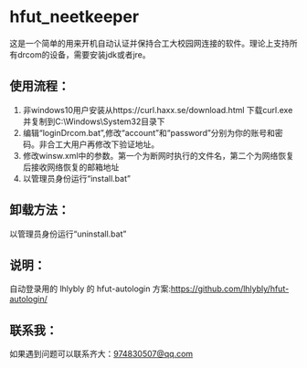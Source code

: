 # hfut_neetkeeper
这是一个简单的用来开机自动认证并保持合工大校园网连接的软件。理论上支持所有drcom的设备，需要安装jdk或者jre。
## 使用流程：
1. 非windows10用户安装从https://curl.haxx.se/download.html 下载curl.exe并复制到C:\Windows\System32目录下
2. 编辑“loginDrcom.bat”,修改“account”和“password”分别为你的账号和密码。非合工大用户再修改下验证地址。
3. 修改winsw.xml中的参数。第一个为断网时执行的文件名，第二个为网络恢复后接收网络恢复的邮箱地址
4. 以管理员身份运行“install.bat”
## 卸载方法：
以管理员身份运行“uninstall.bat”
## 说明：
自动登录用的 lhlybly 的 hfut-autologin 方案:https://github.com/lhlybly/hfut-autologin/
## 联系我：
如果遇到问题可以联系齐大：974830507@qq.com
